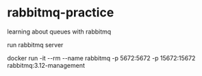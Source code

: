 # rabbitmq-practice
learning about queues with rabbitmq

run rabbitmq server 

docker run -it --rm --name rabbitmq -p 5672:5672 -p 15672:15672 rabbitmq:3.12-management


